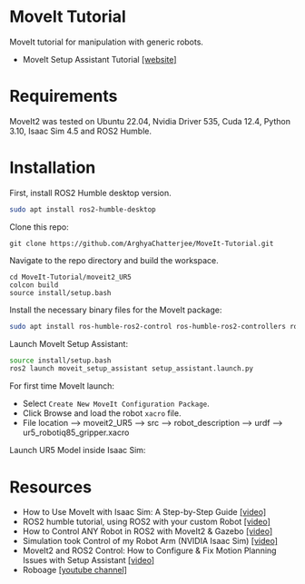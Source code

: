 # MoveIt Tutorial
MoveIt tutorial for manipulation with generic robots.

- MoveIt Setup Assistant Tutorial [[website]](https://docs.ros.org/en/kinetic/api/moveit_tutorials/html/doc/setup_assistant/setup_assistant_tutorial.html)

# Requirements
MoveIt2 was tested on Ubuntu 22.04, Nvidia Driver 535, Cuda 12.4, Python 3.10, Isaac Sim 4.5 and ROS2 Humble.

# Installation
First, install ROS2 Humble desktop version.
```bash
sudo apt install ros2-humble-desktop
```
Clone this repo:
```
git clone https://github.com/ArghyaChatterjee/MoveIt-Tutorial.git
```
Navigate to the repo directory and build the workspace.
```
cd MoveIt-Tutorial/moveit2_UR5
colcon build
source install/setup.bash
```
Install the necessary binary files for the MoveIt package:
```bash
sudo apt install ros-humble-ros2-control ros-humble-ros2-controllers ros-humble-gripper-controllers ros-humble-moveit
```
Launch MoveIt Setup Assistant:
```bash
source install/setup.bash
ros2 launch moveit_setup_assistant setup_assistant.launch.py
```
For first time MoveIt launch:

- Select `Create New MoveIt Configuration Package`. 
- Click Browse and load the robot `xacro` file.
- File location --> moveit2_UR5 --> src --> robot_description --> urdf --> ur5_robotiq85_gripper.xacro

Launch UR5 Model inside Isaac Sim:

# Resources
- How to Use MoveIt with Isaac Sim: A Step-by-Step Guide [[video]](https://www.youtube.com/watch?v=pGje2slp6-s) 
- ROS2 humble tutorial, using ROS2 with your custom Robot [[video]](https://www.youtube.com/watch?v=EosEikbZhiM)
- How to Control ANY Robot in ROS2 with MoveIt2 & Gazebo [[video]](https://www.youtube.com/watch?v=45PGFt9C-B8)
- Simulation took Control of my Robot Arm (NVIDIA Isaac Sim) [[video]](https://www.youtube.com/watch?v=Eb2zuQxOBlY)
- MoveIt2 and ROS2 Control: How to Configure & Fix Motion Planning Issues with Setup Assistant [[video]](https://www.youtube.com/watch?v=nZqTdzGAfYs)
- Roboage [[youtube channel]](https://www.youtube.com/@roboage1027)
